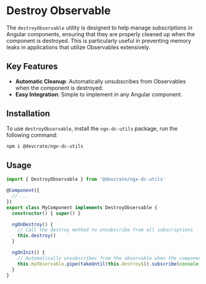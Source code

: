# Destroy Observable

The `destroyObservable` utility is designed to help manage subscriptions in Angular components, ensuring that they are properly cleaned up when the component is destroyed. This is particularly useful in preventing memory leaks in applications that utilize Observables extensively.

## Key Features

- **Automatic Cleanup**: Automatically unsubscribes from Observables when the component is destroyed.
- **Easy Integration**: Simple to implement in any Angular component.

## Installation

To use `destroyObservable`, install the `ngx-dc-utils` package, run the following command:

```bash
npm i @devcrate/ngx-dc-utils
```

## Usage

```typescript
import { DestroyObservable } from '@devcrate/ngx-dc-utils'

@Component({
  // ...
})
export class MyComponent implements DestroyObservable {
  constructor() { super() }

  ngOnDestroy() {
    // Call the destroy method to unsubscribe from all subscriptions
    this.destroy()
  }

  ngOnInit() {
    // Automatically unsubscribes from the observable when the component is destroyed
    this.myObservable.pipe(takeUntil(this.destroy$)).subscribe(console.log)
  }
}
```
